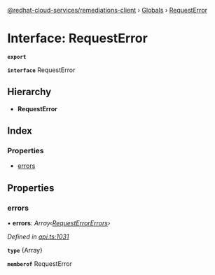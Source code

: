 [@redhat-cloud-services/remediations-client](../README.md) › [Globals](../globals.md) › [RequestError](requesterror.md)

# Interface: RequestError

**`export`** 

**`interface`** RequestError

## Hierarchy

* **RequestError**

## Index

### Properties

* [errors](requesterror.md#errors)

## Properties

###  errors

• **errors**: *Array‹[RequestErrorErrors](requesterrorerrors.md)›*

*Defined in [api.ts:1031](https://github.com/RedHatInsights/javascript-clients/blob/master/packages/remediations/api.ts#L1031)*

**`type`** {Array<RequestErrorErrors>}

**`memberof`** RequestError
